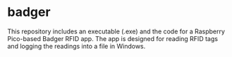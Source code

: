 # badger
This repository includes an executable (.exe) and the code for a Raspberry Pico-based Badger RFID app. The app is designed for reading RFID tags and logging the readings into a file in Windows.
